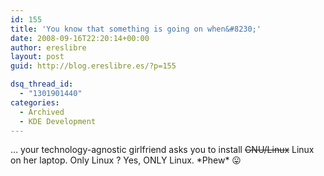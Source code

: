 ```yaml
---
id: 155
title: 'You know that something is going on when&#8230;'
date: 2008-09-16T22:20:14+00:00
author: ereslibre
layout: post
guid: http://blog.ereslibre.es/?p=155

dsq_thread_id:
  - "1301901440"
categories:
  - Archived
  - KDE Development
---
```

&#8230; your technology-agnostic girlfriend asks you to install <strike>GNU/Linux</strike> Linux on her laptop. Only Linux ? Yes, ONLY Linux. \*Phew\* 😛
